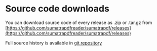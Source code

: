 # Source code downloads

You can download source code of every release as .zip or .tar.gz from [https://github.com/sumatrapdfreader/sumatrapdf/releases](https://github.com/sumatrapdfreader/sumatrapdf/releases)

Full source history is available in [git repository](https://github.com/sumatrapdfreader/sumatrapdf)
